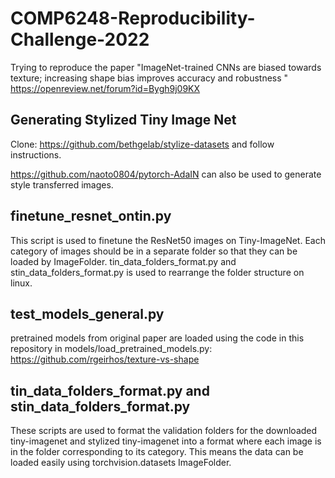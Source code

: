 # COMP6248-Reproducibility-Challenge-2022

Trying to reproduce the paper "ImageNet-trained CNNs are biased towards texture; increasing shape bias improves accuracy and robustness "
https://openreview.net/forum?id=Bygh9j09KX

## Generating Stylized Tiny Image Net
Clone: https://github.com/bethgelab/stylize-datasets and follow instructions.

https://github.com/naoto0804/pytorch-AdaIN can also be used to generate style transferred images.
 
## finetune_resnet_ontin.py
This script is used to finetune the ResNet50 images on Tiny-ImageNet. Each category of images should be in a separate folder so that they can be loaded by ImageFolder. tin_data_folders_format.py and stin_data_folders_format.py is used to rearrange the folder structure on linux.

## test_models_general.py
pretrained models from original paper are loaded using the code in this repository in models/load_pretrained_models.py:
https://github.com/rgeirhos/texture-vs-shape

## tin_data_folders_format.py and stin_data_folders_format.py
These scripts are used to format the validation folders for the downloaded tiny-imagenet and stylized tiny-imagenet into a format where each image is in the folder corresponding to its category. This means the data can be loaded easily using torchvision.datasets ImageFolder. 
